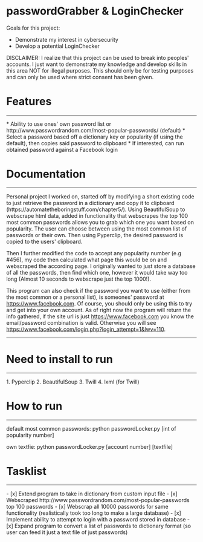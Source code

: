 # passwordGrabber & LoginChecker
Goals for this project:
* Demonstrate my interest in cybersecurity
* Develop a potential LoginChecker

DISCLAIMER: I realize that this project can be used to break into peoples' accounts. I just want to demonstrate my knowledge and develop skills in this area NOT for illegal purposes. This should only be for testing purposes and can only be used where strict consent has been given.

<h1> Features </h1>
<hr>
* Ability to use ones' own password list or http://www.passwordrandom.com/most-popular-passwords/ (default)
* Select a password based off a dictionary key or popularity (if using the default), then copies said password to clipboard
* If interested, can run obtained password against a Facebook login

<h1> Documentation </h1>
<hr>
Personal project I worked on, started off by modifying a short existing code to just retrieve the password in a dictionary and copy it to clipboard (https://automatetheboringstuff.com/chapter5/). Using BeautifulSoup to webscrape html data, added in functionality that webscrapes the top 100 most common passwords allows you to grab which one you want based on popularity. The user can choose between using the most common list of passwords or their own. Then using Pyperclip, the desired password is copied to the users' clipboard.

Then I further modified the code to accept any popularity number (e.g #456), my code then calculated what page this would be on and webscraped the according page. I originally wanted to just store a database of all the passwords, then find which one, however it would take way too long (Almost 10 seconds to webscrape just the top 1000!).

This program can also check if the password you want to use (either from the most common or a personal list), is someones' password at https://www.facebook.com. Of course, you should only be using this to try and get into your own account. As of right now the program will return the info gathered, if the site url is just https://www.facebook.com you know the email/password combination is valid. Otherwise you will see https://www.facebook.com/login.php?login_attempt=1&lwv=110.
<hr>

<h1> Need to install to run </h1>
<hr>
1. Pyperclip
2. BeautifulSoup
3. Twill
4. lxml (for Twill)

<h1> How to run </h1>
<hr>
default most common passwords: python passwordLocker.py [int of popularity number]

own textfie: python passwordLocker.py [account number] [textfile]

<h1> Tasklist </h1>
<hr>
- [x] Extend program to take in dictionary from custom input file
- [x] Webscraped http://www.passwordrandom.com/most-popular-passwords top 100 passwords
- [x] Webscrap all 10000 passwords for same functionality (realistically took too long to make a large database)
- [x] Implement ability to attempt to login with a password stored in database
- [x] Expand program to convert a list of passwords to dictionary format (so user can feed it just a text file of just passwords)
